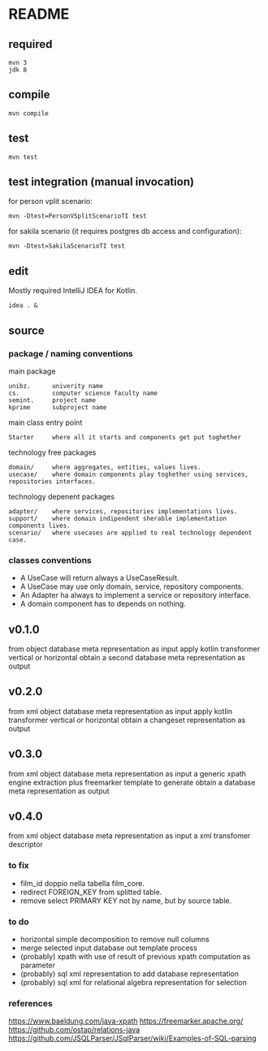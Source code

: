 # README


## required

    mvn 3
    jdk 8


## compile

    mvn compile


## test

    mvn test
    

## test integration (manual invocation)

for person vplit scenario:
 
    mvn -Dtest=PersonVSplitScenarioTI test

for sakila scenario (it requires postgres db access and configuration):

    mvn -Dtest=SakilaScenarioTI test
    
## edit

Mostly required IntelliJ IDEA for Kotlin.

    idea . &


## source

### package / naming conventions

main package

    unibz.      univerity name
    cs.         computer science faculty name
    semint.     project name
    kprime      subproject name

main class entry point

    Starter     where all it starts and components get put toghether

technology free packages

    domain/     where aggregates, entities, values lives.
    usecase/    where domain components play toghether using services, repositories interfaces.

technology depenent packages

    adapter/    where services, repositories implementations lives.
    support/    where domain indipendent sherable implementation components lives.
    scenario/   where usecases are applied to real technology dependent case.    

### classes conventions

* A UseCase will return always a UseCaseResult.
* A UseCase may use only domain, service, repository components.
* An Adapter ha always to implement a service or repository interface.
* A domain component has to depends on nothing. 


## v0.1.0

from object database meta representation as input
apply kotlin transformer vertical or horizontal
obtain a second database meta representation as output


## v0.2.0

from xml object database meta representation as input
apply kotlin transformer vertical or horizontal
obtain a changeset representation as output


## v0.3.0

from xml object database meta representation as input
a generic xpath engine extraction plus freemarker template to generate
obtain a database meta representation as output

## v0.4.0

from xml object database meta representation as input
a xml transfomer descriptor

### to fix

* film_id doppio nella tabella film_core.
* redirect FOREIGN_KEY from splitted table.
* remove select PRIMARY KEY not by name, but by source table.

### to do

* horizontal simple decomposition to remove null columns
* merge selected input database out template process
* (probably) xpath with use of result of previous xpath computation as parameter
* (probably) sql xml representation to add database representation
* (probably) sql xml for relational algebra representation for selection

### references

https://www.baeldung.com/java-xpath
https://freemarker.apache.org/
https://github.com/ostap/relations-java
https://github.com/JSQLParser/JSqlParser/wiki/Examples-of-SQL-parsing